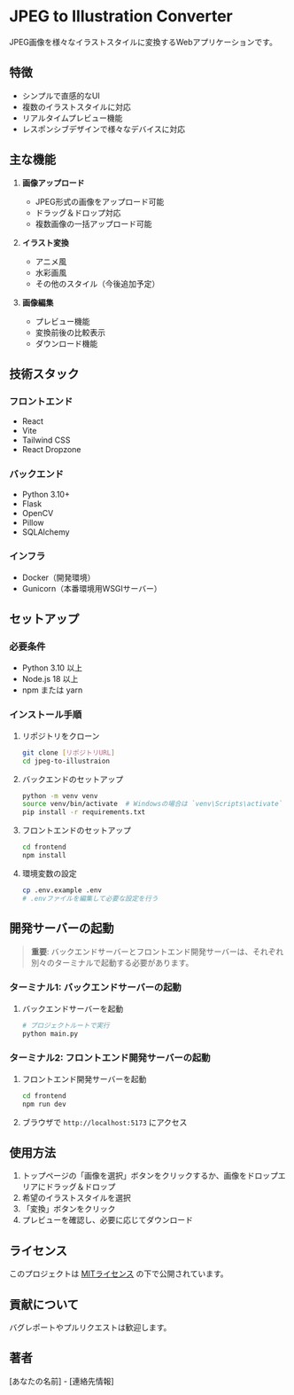 # JPEG to Illustration Converter

JPEG画像を様々なイラストスタイルに変換するWebアプリケーションです。

## 特徴

- シンプルで直感的なUI
- 複数のイラストスタイルに対応
- リアルタイムプレビュー機能
- レスポンシブデザインで様々なデバイスに対応

## 主な機能

1. **画像アップロード**
   - JPEG形式の画像をアップロード可能
   - ドラッグ＆ドロップ対応
   - 複数画像の一括アップロード可能

2. **イラスト変換**
   - アニメ風
   - 水彩画風
   - その他のスタイル（今後追加予定）

3. **画像編集**
   - プレビュー機能
   - 変換前後の比較表示
   - ダウンロード機能

## 技術スタック

### フロントエンド
- React
- Vite
- Tailwind CSS
- React Dropzone

### バックエンド
- Python 3.10+
- Flask
- OpenCV
- Pillow
- SQLAlchemy

### インフラ
- Docker（開発環境）
- Gunicorn（本番環境用WSGIサーバー）

## セットアップ

### 必要条件

- Python 3.10 以上
- Node.js 18 以上
- npm または yarn

### インストール手順

1. リポジトリをクローン
   ```bash
   git clone [リポジトリURL]
   cd jpeg-to-illustraion
   ```

2. バックエンドのセットアップ
   ```bash
   python -m venv venv
   source venv/bin/activate  # Windowsの場合は `venv\Scripts\activate`
   pip install -r requirements.txt
   ```

3. フロントエンドのセットアップ
   ```bash
   cd frontend
   npm install
   ```

4. 環境変数の設定
   ```bash
   cp .env.example .env
   # .envファイルを編集して必要な設定を行う
   ```

## 開発サーバーの起動

> **重要**: バックエンドサーバーとフロントエンド開発サーバーは、それぞれ別々のターミナルで起動する必要があります。

### ターミナル1: バックエンドサーバーの起動

1. バックエンドサーバーを起動
   ```bash
   # プロジェクトルートで実行
   python main.py
   ```

### ターミナル2: フロントエンド開発サーバーの起動

1. フロントエンド開発サーバーを起動
   ```bash
   cd frontend
   npm run dev
   ```

3. ブラウザで `http://localhost:5173` にアクセス

## 使用方法

1. トップページの「画像を選択」ボタンをクリックするか、画像をドロップエリアにドラッグ＆ドロップ
2. 希望のイラストスタイルを選択
3. 「変換」ボタンをクリック
4. プレビューを確認し、必要に応じてダウンロード

## ライセンス

このプロジェクトは [MITライセンス](LICENSE) の下で公開されています。

## 貢献について

バグレポートやプルリクエストは歓迎します。

## 著者

[あなたの名前] - [連絡先情報]
